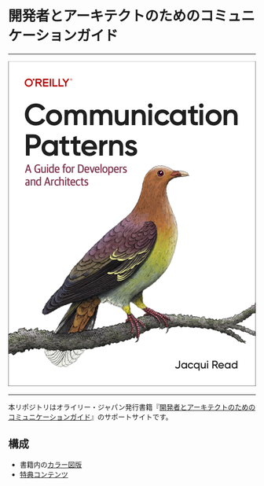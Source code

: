# 開発者とアーキテクトのためのコミュニケーションガイド

---

![表紙](assets/compatcover.png)

---

本リポジトリはオライリー・ジャパン発行書籍『[開発者とアーキテクトのためのコミュニケーションガイド](https://www.oreilly.co.jp/books/9784814401055)』のサポートサイトです。

## 構成

- 書籍内の[カラー図版](figures.md)
- [特典コンテンツ](freebies.md)

<!-- ## 正誤表 -->

<!-- 本書の正誤情報は以下のページで公開しています。 -->

<!-- https://github.com/oreilly-japan/designing-ml-systems-ja/wiki/errata -->

<!-- 本ページに掲載されていない誤植など間違いを見つけた方は、[japan＠oreilly.co.jp](<mailto:japan＠oreilly.co.jp>)までお知らせください。 -->
